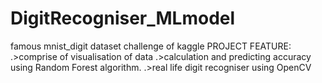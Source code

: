 # DigitRecogniser_MLmodel
famous mnist_digit dataset challenge of kaggle
PROJECT FEATURE:
.>comprise of visualisation of data
.>calculation and predicting accuracy using Random Forest algorithm.
.>real life digit recogniser using OpenCV
